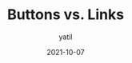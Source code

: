 ---
author: yatil
date: 2021-10-07
hidden: true
tags:
  - html
  - semantics
target_url: https://yatil.net/blog/buttons-vs-links
title: Buttons vs. Links
---